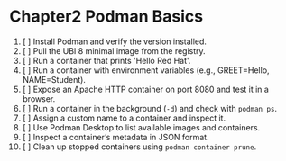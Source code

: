 # Chapter2 Podman Basics

1. [ ] Install Podman and verify the version installed.
2. [ ] Pull the UBI 8 minimal image from the registry.
3. [ ] Run a container that prints 'Hello Red Hat'.
4. [ ] Run a container with environment variables (e.g., GREET=Hello, NAME=Student).
5. [ ] Expose an Apache HTTP container on port 8080 and test it in a browser.
6. [ ] Run a container in the background (`-d`) and check with `podman ps`.
7. [ ] Assign a custom name to a container and inspect it.
8. [ ] Use Podman Desktop to list available images and containers.
9. [ ] Inspect a container’s metadata in JSON format.
10. [ ] Clean up stopped containers using `podman container prune`.

